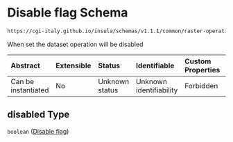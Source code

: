 # Disable flag Schema

```txt
https://cgi-italy.github.io/insula/schemas/v1.1.1/common/raster-operations-config.schema.json#/$defs/operationCommonProperties/properties/disabled
```

When set the dataset operation will be disabled

| Abstract            | Extensible | Status         | Identifiable            | Custom Properties | Additional Properties | Access Restrictions | Defined In                                                                                                           |
| :------------------ | :--------- | :------------- | :---------------------- | :---------------- | :-------------------- | :------------------ | :------------------------------------------------------------------------------------------------------------------- |
| Can be instantiated | No         | Unknown status | Unknown identifiability | Forbidden         | Allowed               | none                | [raster-operations-config.schema.json\*](schemas/common/raster-operations-config.schema.json) |

## disabled Type

`boolean` ([Disable flag](raster-operations-config-defs-dataset-operation-configuration-properties-disable-flag.md))
